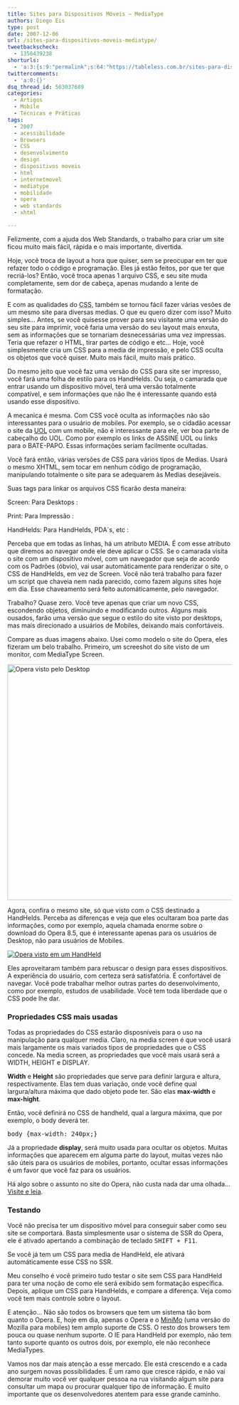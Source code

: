 ```yaml
---
title: Sites para Dispositivos Móveis – MediaType
authors: Diego Eis
type: post
date: 2007-12-06
url: /sites-para-dispositivos-moveis-mediatype/
tweetbackscheck:
  - 1356439238
shorturls:
  - 'a:3:{s:9:"permalink";s:64:"https://tableless.com.br/sites-para-dispositivos-moveis-mediatype";s:7:"tinyurl";s:26:"https://tinyurl.com/3wtrl9k";s:4:"isgd";s:19:"https://is.gd/D4Y2kX";}'
twittercomments:
  - 'a:0:{}'
dsq_thread_id: 503037689
categories:
  - Artigos
  - Mobile
  - Técnicas e Práticas
tags:
  - 2007
  - acessibilidade
  - Browsers
  - CSS
  - desenvolvimento
  - design
  - dispositivos moveis
  - html
  - internetmovel
  - mediatype
  - mobilidade
  - opera
  - web standards
  - xhtml

---
```

Felizmente, com a ajuda dos Web Standards, o trabalho para criar um site ficou muito mais fácil, rápida e o mais importante, divertida.
  
Hoje, você troca de layout a hora que quiser, sem se preocupar em ter que refazer todo o código e programação. Eles já estão feitos, por que ter que recriá-los? Então, você troca apenas 1 arquivo CSS, e seu site muda completamente, sem dor de cabeça, apenas mudando a lente de formatação.

E com as qualidades do <acronym title="Cascading Style Sheets - Folhas de Estilo em Cascata">CSS</acronym>, também se tornou fácil fazer várias vesões de um mesmo site para diversas medias. O que eu quero dizer com isso? Muito simples&#8230; Antes, se você quisesse prover para seu visitante uma versão do seu site para imprimir, você faria uma versão do seu layout mais enxuta, sem as informações que se tornariam desnecessárias uma vez impressas. Teria que refazer o HTML, tirar partes de código e etc&#8230; Hoje, você simplesmente cria um CSS para a media de impressão, e pelo CSS oculta os objetos que você quiser. Muito mais fácil, muito mais prático.

Do mesmo jeito que você faz uma versão do CSS para site ser impresso, você fará uma folha de estilo para os HandHelds. Ou seja, o camarada que entrar usando um dispositivo móvel, terá uma versão totalmente compatível, e sem informações que não lhe é interessante quando está usando esse dispositivo.
  
A mecanica é mesma. Com CSS você oculta as informações não são interessantes para o usuário de mobiles. Por exemplo, se o cidadão acessar o site da [UOL][1] com um mobile, não é interessante para ele, ver boa parte de cabeçalho do UOL. Como por exemplo os links de ASSINE UOL ou links para o BATE-PAPO. Essas informações seriam facilmente ocultadas.

Você fará então, várias versões de CSS para vários tipos de Medias. Usará o mesmo XHTML, sem tocar em nenhum código de programação, manipulando totalmente o site para se adequarem às Medias desejáveis.
  
Suas tags para linkar os arquivos CSS ficarão desta maneira:

Screen: Para Desktops
:   <link rel=&#8221;stylesheet&#8221; type=&#8221;text/css&#8221; href=&#8221;screen.css&#8221; media=&#8221;screen&#8221; />

Print: Para Impressão
:   <link rel=&#8221;stylesheet&#8221; type=&#8221;text/css&#8221; href=&#8221;print.css&#8221; media=&#8221;print&#8221; /> 

HandHelds: Para HandHelds, PDA´s, etc
:   <link rel=&#8221;stylesheet&#8221; type=&#8221;text/css&#8221; href=&#8221;handheld.css&#8221; media=&#8221;handheld&#8221; /> 

Perceba que em todas as linhas, há um atributo MEDIA. É com esse atributo que diremos ao navegar onde ele deve aplicar o CSS. Se o camarada visita o site com um dispositivo móvel, com um navegador que seja de acordo com os Padrões (óbvio), vai usar automáticamente para renderizar o site, o CSS de HandHelds, em vez de Screen. Você não terá trabalho para fazer um script que chaveia nem nada parecido, como fazem alguns sites hoje em dia. Esse chaveamento será feito automáticamente, pelo navegador.

Trabalho? Quase zero. Você teve apenas que criar um novo CSS, escondendo objetos, diminuindo e modificando outros. Alguns mais ousados, farão uma versão que segue o estilo do site visto por desktops, mas mais direcionado a usuários de Mobiles, deixando mais confortáveis.

Compare as duas imagens abaixo. Usei como modelo o site do Opera, eles fizeram um belo trabalho. Primeiro, um screeshot do site visto de um monitor, com MediaType Screen.

[<img src="/artigos/sites-mobiles/opera-screen.jpg" alt="Opera visto pelo Desktop" width="530" />][2]

Agora, confira o mesmo site, só que visto com o CSS destinado a HandHelds. Perceba as diferenças e veja que eles ocultaram boa parte das informações, como por exemplo, aquela chamada enorme sobre o download do Opera 8.5, que é interessante apenas para os usuários de Desktop, não para usuários de Mobiles.

[![Opera visto em um HandHeld][3]][4]

Eles aproveitaram também para rebuscar o design para esses dispositivos. A experiência do usuário, com certeza será satisfatória. É confortável de navegar. Você pode trabalhar melhor outras partes do desenvolvimento, como por exemplo, estudos de usabilidade. Você tem toda liberdade que o CSS pode lhe dar.

### Propriedades CSS mais usadas

Todas as propriedades do CSS estarão disposníveis para o uso na manipulação para qualquer media. Claro, na media screen é que você usará mais largamente os mais variados tipos de propriedades que o CSS concede. Na media screen, as propriedades que você mais usará será a WIDTH, HEIGHT e DISPLAY.

**Width** e **Height** são propriedades que serve para definir largura e altura, respectivamente. Elas tem duas variação, onde você define qual largura/altura máxima que dado objeto pode ter. São elas **max-width** e **max-hight**.
  
Então, você definirá no CSS de handheld, qual a largura máxima, que por exemplo, o body deverá ter.

<pre>body {max-width: 240px;}</pre>

Já a propriedade **display**, será muito usada para ocultar os objetos. Muitas informações que aparecem em alguma parte do layout, muitas vezes não são úteis para os usuários de mobiles, portanto, ocultar essas informações é um favor que você faz para os usuários.

Há algo sobre o assunto no site do Opera, não custa nada dar uma olhada&#8230; [Visite e leia][5].

### Testando

Você não precisa ter um dispositivo móvel para conseguir saber como seu site se comportará. Basta simplesmente usar o sistema de SSR do Opera, ele é ativado apertando a combinação de teclado <kbd>SHIFT + F11</kbd>.
  
Se você já tem um CSS para media de HandHeld, ele ativará automáticamente esse CSS no SSR.

Meu conselho é você primeiro tudo testar o site sem CSS para HandHeld para ter uma noção de como ele será exibido sem formatação específica. Depois, aplique um CSS para HandHelds, e compare a diferença. Veja como você tem mais controle sobre o layout.

E atenção&#8230; Não são todos os browsers que tem um sistema tão bom quanto o Opera. E, hoje em dia, apenas o Opera e o [MiniMo][6] (uma versão do Mozilla para mobiles) tem amplo suporte de CSS. O resto dos browsers tem pouca ou quase nenhum suporte. O IE para HandHeld por exemplo, não tem tanto suporte quanto os outros dois, por exemplo, ele não reconhece MediaTypes.

Vamos nos dar mais atenção a esse mercado. Ele está crescendo e a cada ano surgem novas possibilidades. É um ramo que cresce rápido, e não vai demorar muito você ver qualquer pessoa na rua visitando algum site para consultar um mapa ou procurar qualquer tipo de informação. É muito importante que os desenvolvedores atentem para esse grande caminho.

 [1]: https://www.uol.com.br/
 [2]: /artigos/sites-mobiles/opera-screen.jpg
 [3]: /artigos/sites-mobiles/opera-handheld-preview.jpg
 [4]: /artigos/sites-mobiles/opera-handheld.jpg
 [5]: https://www.opera.com/products/mobile/dev/multiple/
 [6]: https://www.mozilla.org/projects/minimo/